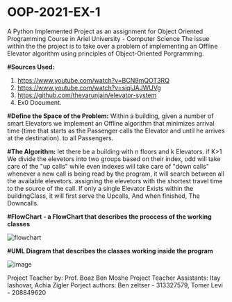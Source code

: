 

# OOP-2021-EX-1
A Python Implemented Project as an assignment for Object Oriented Programming Course in Ariel University -  Computer Science 
The issue within the the project is to take over a problem of implementing an Offline Elevator algorithm using principles
of Object-Oriented Porgramming.


**#Sources Used:** 
  1. https://www.youtube.com/watch?v=BCN9mQOT3RQ
  2. https://www.youtube.com/watch?v=siqiJAJWUVg
  3. https://github.com/thevarunjain/elevator-system
  4. Ex0 Document.



**#Define the Space of the Problem:**
    Within a building, given a number of smart Elevators we implement an Offline algorithm that minimizes arrival time
    (time that starts as the Passenger calls the Elevator and until he arrives at the destination). to all Passengers. 



**#The Algorithm:**
  let there be a building with n floors and k Elevators. 
  if K>1 
  We divide the elevetors into two groups based on their index, odd will take care of the "up calls" while even indexes will take care of "down calls"
  whenever a new call is being read by the program, it will search between all the available elevetors. assigning the elevetors with the shortest travel 
  time to the source of the call.
  If only a single Elevator Exists within the buildingClass, it will first serve the Upcalls, And when finished, The Downcalls.



**#FlowChart - a FlowChart that describes the proccess of the working classes**

![flowchart](https://user-images.githubusercontent.com/92685838/142691458-4f7fd3c9-8331-4607-9146-29425a804523.png)




**#UML Diagram that describes the classes working inside the program**

![image](https://user-images.githubusercontent.com/92685838/142691160-107d7549-f47b-4ed7-b9c3-3404987c7cdc.png)


Project Teacher by: Prof. Boaz Ben Moshe
Project Teacher Assistants: Itay lashovar, Achia Zigler
Porject authors: Ben zeltser - 313327579, Tomer Levi - 208849620
